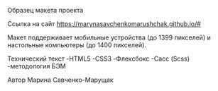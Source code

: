 Образец макета проекта

Ссылка на сайт https://marynasavchenkomarushchak.github.io/#

Макет поддерживает мобильные устройства (до 1399 пикселей) и настольные компьютеры (до 1400 пикселей).

Технический текст -HTML5 -CSS3 -Флексбокс -Сасс (Scss) -методология БЭМ

Автор Марина Савченко-Марущак
